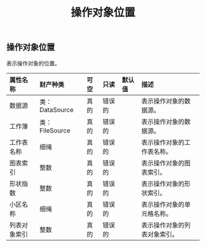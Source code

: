 ﻿---
title: 操作对象位置
second_title: Aspose.Cells Cloud Documen
type: docs
url: /zh/specification/model/operateobjectposition/
description: Aspose.Cells 云模型规范：OperateObjectPosition。轻松处理 Excel 和其他电子表格文档，具有打开、生成、编辑、拆分、合并、比较和转换等功能
kwords: Excel, Office, 电子表格, Cloud REST API, OperateObjectPosition
weight: 50
---
## **操作对象位置**

表示操作对象的位置。

|属性名称|财产种类|可空|只读|默认值|描述|
|:- |:- |:- |:- |:- |:- |
|数据源|类：DataSource|真的|错误的||表示操作对象的数据源。|
|工作簿|类：FileSource|真的|错误的||表示操作对象的数据源。|
|工作表名称|细绳|真的|错误的||表示操作对象的工作表名称。|
|图表索引|整数|真的|错误的||表示操作对象的图表索引。|
|形状指数|整数|真的|错误的||表示操作对象的形状索引。|
|小区名称|细绳|真的|错误的||表示操作对象的单元格名称。|
|列表对象索引|整数|真的|错误的||表示操作对象的列表对象索引。|

